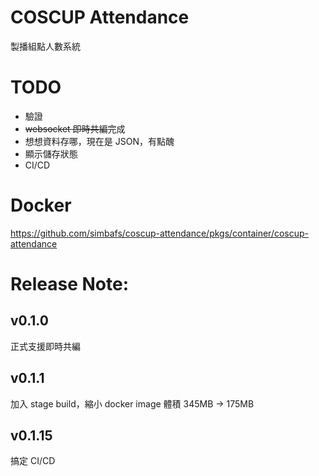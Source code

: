# COSCUP Attendance

製播組點人數系統

# TODO

* 驗證
* ~~websocket 即時共編~~完成
* 想想資料存哪，現在是 JSON，有點醜
* 顯示儲存狀態
* CI/CD

# Docker

https://github.com/simbafs/coscup-attendance/pkgs/container/coscup-attendance

# Release Note:
## v0.1.0
正式支援即時共編

## v0.1.1
加入 stage build，縮小 docker image 體積
345MB -> 175MB

## v0.1.15
搞定 CI/CD

